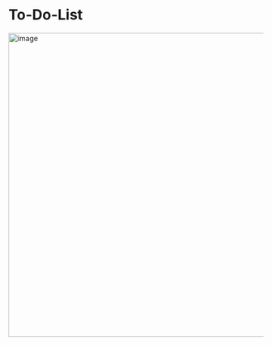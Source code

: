 ﻿# To-Do-List
 <img width="795" height="602" alt="image" src="https://github.com/user-attachments/assets/2246f6dd-8a97-4d2f-8ac5-bcb8e1d8df72" />


